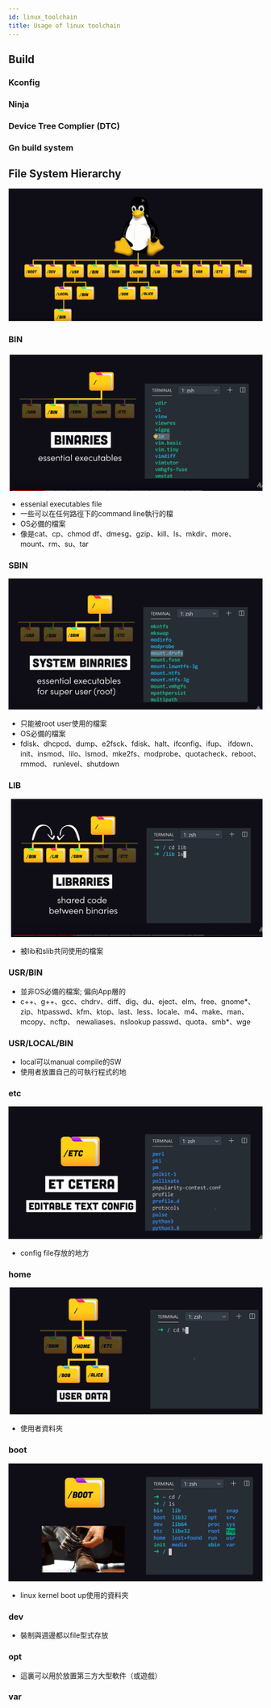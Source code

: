 ```yaml
---
id: linux_toolchain
title: Usage of linux toolchain
---
```


## Build

### Kconfig

### Ninja

### Device Tree Complier (DTC)

### Gn build system


## File System Hierarchy

![image](./image/toolchain/linux_dir.png)

### BIN

![image](./image/toolchain/bin.png)

- essenial executables file
- 一些可以在任何路徑下的command line執行的檔
- OS必備的檔案
- 像是cat、cp、chmod df、dmesg、gzip、kill、ls、mkdir、more、 mount、rm、su、tar


### SBIN

![image](./image/toolchain/sbin.png)

- 只能被root user使用的檔案
- OS必備的檔案
- fdisk、dhcpcd、dump、e2fsck、fdisk、halt、ifconfig、ifup、 ifdown、init、insmod、lilo、lsmod、mke2fs、modprobe、quotacheck、reboot、rmmod、 runlevel、shutdown


### LIB

![image](./image/toolchain/lib.png)

- 被lib和slib共同使用的檔案


### USR/BIN

- 並非OS必備的檔案; 偏向App層的
- c++、g++、gcc、chdrv、diff、dig、du、eject、elm、free、gnome*、 zip、htpasswd、kfm、ktop、last、less、locale、m4、make、man、mcopy、ncftp、 newaliases、nslookup passwd、quota、smb*、wge

### USR/LOCAL/BIN

- local可以manual compile的SW
- 使用者放置自己的可執行程式的地

### etc

![image](./image/toolchain/etc.png)

- config file存放的地方


### home

![image](./image/toolchain/home.png)

- 使用者資料夾


### boot

![image](./image/toolchain/boot.png)

- linux kernel boot up使用的資料夾

### dev

- 裝制與週邊都以file型式存放

### opt

- 這裏可以用於放置第三方大型軟件（或遊戲）

### var